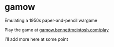 # gamow
Emulating a 1950s paper-and-pencil wargame

Play the game at [gamow.bennettmcintosh.com/play](gamow.bennettmcintosh.com/play)

I’ll add more here at some point
